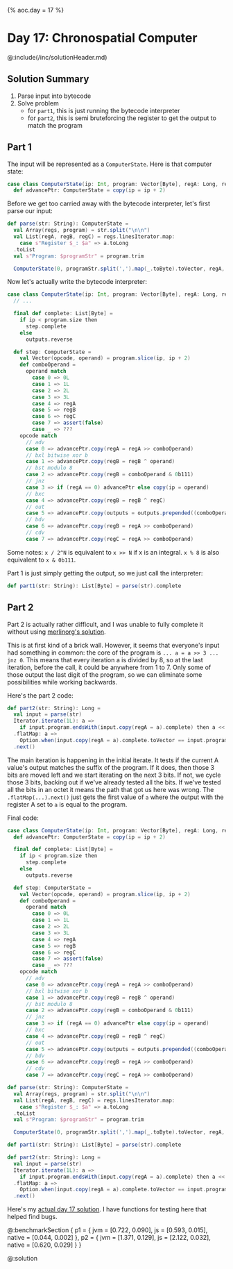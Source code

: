 {%
aoc.day = 17
%}

# Day 17: Chronospatial Computer

@:include(/inc/solutionHeader.md)

## Solution Summary

1. Parse input into bytecode
2. Solve problem
    * for `part1`, this is just running the bytecode interpreter
    * for `part2`, this is semi bruteforcing the register to get the output to match the program

## Part 1

The input will be represented as a `ComputerState`. Here is that computer state:

```scala
case class ComputerState(ip: Int, program: Vector[Byte], regA: Long, regB: Long, regC: Long, outputs: List[Byte]):
  def advancePtr: ComputerState = copy(ip = ip + 2)
```

Before we get too carried away with the bytecode interpreter, let's first parse our input:

```scala
def parse(str: String): ComputerState =
  val Array(regs, program) = str.split("\n\n")
  val List(regA, regB, regC) = regs.linesIterator.map:
    case s"Register $_: $a" => a.toLong
  .toList
  val s"Program: $programStr" = program.trim

  ComputerState(0, programStr.split(',').map(_.toByte).toVector, regA, regB, regC, List())
```

Now let's actually write the bytecode interpreter:

```scala
case class ComputerState(ip: Int, program: Vector[Byte], regA: Long, regB: Long, regC: Long, outputs: List[Byte]):
  // ...

  final def complete: List[Byte] =
    if ip < program.size then
      step.complete
    else
      outputs.reverse

  def step: ComputerState =
    val Vector(opcode, operand) = program.slice(ip, ip + 2)
    def comboOperand =
      operand match
        case 0 => 0L
        case 1 => 1L
        case 2 => 2L
        case 3 => 3L
        case 4 => regA
        case 5 => regB
        case 6 => regC
        case 7 => assert(false)
        case _ => ???
    opcode match
      // adv
      case 0 => advancePtr.copy(regA = regA >> comboOperand)
      // bxl bitwise xor b
      case 1 => advancePtr.copy(regB = regB ^ operand)
      // bst modulo 8
      case 2 => advancePtr.copy(regB = comboOperand & 0b111)
      // jnz
      case 3 => if (regA == 0) advancePtr else copy(ip = operand)
      // bxc
      case 4 => advancePtr.copy(regB = regB ^ regC)
      // out
      case 5 => advancePtr.copy(outputs = outputs.prepended((comboOperand & 0b111).toByte))
      // bdv
      case 6 => advancePtr.copy(regB = regA >> comboOperand)
      // cdv
      case 7 => advancePtr.copy(regC = regA >> comboOperand)
```

Some notes: `x / 2^N` is equivalent to `x >> N` if x is an integral. `x % 8` is also equivalent to `x & 0b111`.

Part 1 is just simply getting the output, so we just call the interpreter:

```scala
def part1(str: String): List[Byte] = parse(str).complete
```

## Part 2

Part 2 is actually rather difficult, and I was unable to fully complete it without using 
[merlinorg's solution](https://github.com/merlinorg/aoc2024/blob/main/src/main/scala/Day17.scala). 

This is at first kind of a brick wall. However, it seems that everyone's input had something in common: the core of 
the program is `... a = a >> 3 ... jnz 0`. This means that every iteration a is divided by 8, so at the last iteration, before the call, it could be
anywhere from 1 to 7. Only some of those output the last digit of the program, so we can eliminate some possibilities while working backwards.

Here's the part 2 code:
```scala
def part2(str: String): Long = 
  val input = parse(str)
  Iterator.iterate(1L): a =>
    if input.program.endsWith(input.copy(regA = a).complete) then a << 3 else if a % 8 < 7 then a + 1 else (a >> 3) + 1
  .flatMap: a =>
    Option.when(input.copy(regA = a).complete.toVector == input.program)(a)
  .next()
```

The main iteration is happening in the initial iterate. It tests if the current A value's output matches the suffix of the program.
If it does, then those 3 bits are moved left and we start iterating on the next 3 bits. If not, we cycle those 3 bits, backing out if we've already
tested all the bits. If we've tested all the bits in an octet it means the path that got us here was wrong. The `.flatMap(...).next()` just gets
the first value of `a` where the output with the register A set to `a` is equal to the program.

Final code:
```scala
case class ComputerState(ip: Int, program: Vector[Byte], regA: Long, regB: Long, regC: Long, outputs: List[Byte]):
  def advancePtr: ComputerState = copy(ip = ip + 2)

  final def complete: List[Byte] =
    if ip < program.size then
      step.complete
    else
      outputs.reverse

  def step: ComputerState =
    val Vector(opcode, operand) = program.slice(ip, ip + 2)
    def comboOperand =
      operand match
        case 0 => 0L
        case 1 => 1L
        case 2 => 2L
        case 3 => 3L
        case 4 => regA
        case 5 => regB
        case 6 => regC
        case 7 => assert(false)
        case _ => ???
    opcode match
      // adv
      case 0 => advancePtr.copy(regA = regA >> comboOperand)
      // bxl bitwise xor b
      case 1 => advancePtr.copy(regB = regB ^ operand)
      // bst modulo 8
      case 2 => advancePtr.copy(regB = comboOperand & 0b111)
      // jnz
      case 3 => if (regA == 0) advancePtr else copy(ip = operand)
      // bxc
      case 4 => advancePtr.copy(regB = regB ^ regC)
      // out
      case 5 => advancePtr.copy(outputs = outputs.prepended((comboOperand & 0b111).toByte))
      // bdv
      case 6 => advancePtr.copy(regB = regA >> comboOperand)
      // cdv
      case 7 => advancePtr.copy(regC = regA >> comboOperand)

def parse(str: String): ComputerState =
  val Array(regs, program) = str.split("\n\n")
  val List(regA, regB, regC) = regs.linesIterator.map:
    case s"Register $_: $a" => a.toLong
  .toList
  val s"Program: $programStr" = program.trim

  ComputerState(0, programStr.split(',').map(_.toByte).toVector, regA, regB, regC, List())

def part1(str: String): List[Byte] = parse(str).complete

def part2(str: String): Long = 
  val input = parse(str)
  Iterator.iterate(1L): a =>
    if input.program.endsWith(input.copy(regA = a).complete) then a << 3 else if a % 8 < 7 then a + 1 else (a >> 3) + 1
  .flatMap: a =>
    Option.when(input.copy(regA = a).complete.toVector == input.program)(a)
  .next()
```

Here's my [actual day 17 solution](https://github.com/TheDrawingCoder-Gamer/adventofcode2024/tree/e163baeaedcd90732b5e19f578a2faadeb1ef872/src/main/scala/Day17.scala). 
I have functions for testing here that helped find bugs.

@:benchmarkSection {
   p1 = {
      jvm = [0.722, 0.090],
      js = [0.593, 0.015],
      native = [0.044, 0.002]
   },
   p2 = {
      jvm = [1.371, 0.129],
      js = [2.122, 0.032],
      native = [0.620, 0.029]
   }
}

@:solution